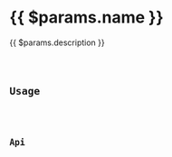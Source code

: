 <script setup>
import Meta from '../../src/components/meta.vue'
import Api from '../../src/components/api.vue'
import Badges from '../../src/components/badges.vue'
import Demo from '../../src/components/demo.vue'
import Code from '../../src/components/code.vue'
</script>

# {{ $params.name }}

<Badges :category="$params.category" :is-test="$params.isTest" />

<Meta :last-modified="$params.lastModified" :category="$params.category" />

{{ $params.description }}

<Code :code="$params.example" lang="typescript" />

## Usage

<Code :code="$params.usage" lang="typescript" />

## Api

<Api :apiParameters="$params.apiParameters" />
